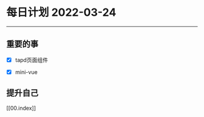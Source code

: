 #  每日计划 2022-03-24
---
## 重要的事
- [x]  tapd页面组件
- [x]  mini-vue




## 提升自己
  
  



[[00.index]]








